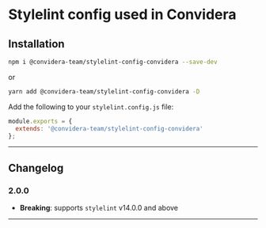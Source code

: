 # Stylelint config used in Convidera

## Installation

```sh
npm i @convidera-team/stylelint-config-convidera --save-dev
```

or

```sh
yarn add @convidera-team/stylelint-config-convidera -D
```

Add the following to your `stylelint.config.js` file:

```javascript
module.exports = {
  extends: '@convidera-team/stylelint-config-convidera'
};
```

---

## Changelog

### 2.0.0

- **Breaking**: supports `stylelint` v14.0.0 and above

---
